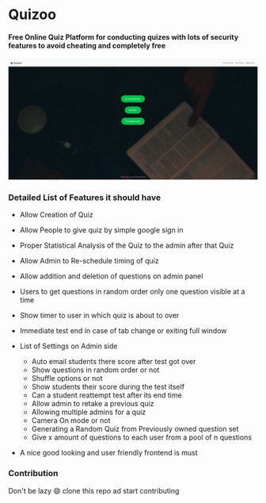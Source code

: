 # Quizoo
#### Free Online Quiz Platform for conducting quizes with lots of security features to avoid cheating and completely free   

<img src="ReadmeAssets/1.png">
</img>    
      

### Detailed List of Features it should have 
* Allow Creation of Quiz
* Allow People to give quiz by simple google sign in
* Proper Statistical Analysis of the Quiz to the admin after that Quiz
* Allow Admin to Re-schedule timing of quiz
* Allow addition and deletion of questions on admin panel
* Users to get questions in random order only one question visible at a time
* Show timer to user in which quiz is about to over
* Immediate test end in case of tab change or exiting full window
* List of Settings on Admin side
  * Auto email students there score after test got over
  * Show questions in random order or not
  * Shuffle options or not
  * Show students their score during the test itself
  * Can a student reattempt test after its end time
  * Allow admin to retake a previous quiz
  * Allowing multiple admins for a quiz
  * Camera On mode or not
  * Generating a Random Quiz from Previously owned question set 
  * Give x amount of questions to each user from a pool of n questions

 * A nice good looking and user friendly frontend is must
 



### Contribution
Don't be lazy :smile: clone this repo ad start contributing
